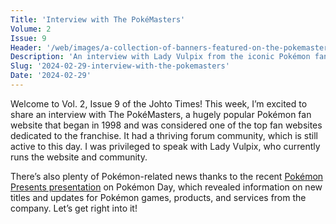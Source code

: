 ```yaml
---
Title: 'Interview with The PokéMasters'
Volume: 2
Issue: 9
Header: '/web/images/a-collection-of-banners-featured-on-the-pokemasters-between-1998-and-2024.png'
Description: 'An interview with Lady Vulpix from the iconic Pokémon fan website: The PokéMasters, which opened in 1998! We also have all the latest news from the recent Pokémon Presents presentation!'
Slug: '2024-02-29-interview-with-the-pokemasters'
Date: '2024-02-29'
---
```

Welcome to Vol. 2, Issue 9 of the Johto Times! This week, I’m excited to share an interview with The PokéMasters, a hugely popular Pokémon fan website that began in 1998 and was considered one of the top fan websites dedicated to the franchise. It had a thriving forum community, which is still active to this day. I was privileged to speak with Lady Vulpix, who currently runs the website and community.

There’s also plenty of Pokémon-related news thanks to the recent [Pokémon Presents presentation](https://www.youtube.com/watch?v=TNl7YxERV_8) on Pokémon Day, which revealed information on new titles and updates for Pokémon games, products, and services from the company. Let’s get right into it!